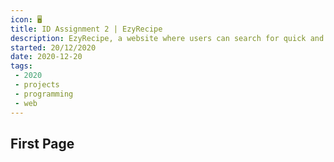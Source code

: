 ```yaml
---
icon: 🖥️
title: ID Assignment 2 | EzyRecipe
description: EzyRecipe, a website where users can search for quick and easy recipes
started: 20/12/2020
date: 2020-12-20
tags: 
 - 2020
 - projects
 - programming
 - web
---
```


## First Page
